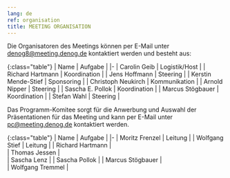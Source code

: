 ```yaml
---
lang: de
ref: organisation
title: MEETING ORGANISATION
---
```

Die Organisatoren des Meetings können per E-Mail unter [denog8@meeting.denog.de](mailto:denog8@meeting.denog.de) kontaktiert werden und besteht aus:

{:class="table"}
| Name | Aufgabe |
|-
| Carolin Geib | Logistik/Host |
| Richard Hartmann | Koordination |
| Jens Hoffmann |	Steering |
| Kerstin Mende-Stief |	Sponsoring |
| Christoph Neukirch | Kommunikation |
| Arnold Nipper |	Steering |
| Sascha E. Pollok | Koordination |
| Marcus Stögbauer | Koordination |
| Stefan Wahl |	Steering |

Das Programm-Komitee sorgt für die Anwerbung und Auswahl der Präsentationen für das Meeting und kann per E-Mail unter [pc@meeting.denog.de](mailto:pc@meeting.denog.de) kontaktiert werden.

{:class="table"}
| Name | Aufgabe |
|-
| Moritz Frenzel | Leitung |
| Wolfgang Stief | Leitung |
| Richard Hartmann |	
| Thomas Jessen |	
| Sascha Lenz |	
| Sascha Pollok |
| Marcus Stögbauer |	
| Wolfgang Tremmel |
